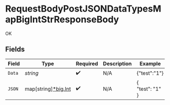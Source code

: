 # RequestBodyPostJSONDataTypesMapBigIntStrResponseBody

OK


## Fields

| Field                                                  | Type                                                   | Required                                               | Description                                            | Example                                                |
| ------------------------------------------------------ | ------------------------------------------------------ | ------------------------------------------------------ | ------------------------------------------------------ | ------------------------------------------------------ |
| `Data`                                                 | *string*                                               | :heavy_check_mark:                                     | N/A                                                    | {"test":"1"}                                           |
| `JSON`                                                 | map[string][*big.Int](https://pkg.go.dev/math/big#Int) | :heavy_check_mark:                                     | N/A                                                    | {<br/>"test": "1"<br/>}                                |